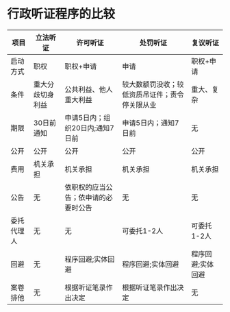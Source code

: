 # 行政听证程序的比较

项目|立法听证|许可听证|处罚听证|复议听证
--|--|--|--|--
启动方式|职权|职权+申请|申请|职权+申请
条件|重大分歧切身利益|公共利益、他人重大利益|较大数额罚没收；较低资质吊证件；责令停关限从业|重大、复杂
期限|30日前通知|申请5日内；组织20日内;通知7日前|申请5日内；通知7日前|无
公开|公开|公开|公开|公开
费用|机关承担|机关承担|机关承担|机关承担
公告|无|依职权的应当公告；依申请的必要时公告|无|无
委托代理人|无|无|可委托1-2人|可委托1-2人
回避|无|程序回避;实体回避|程序回避;实体回避|程序回避;实体回避
案卷排他|无|根据听证笔录作出决定|根据听证笔录作出决定|无















